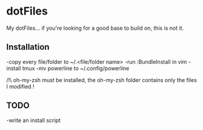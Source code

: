 dotFiles
========

My dotFiles... if you're looking for a good base to build on, this is not it.

Installation
----------
-copy every file/folder to ~/.<file/folder name>
-run :BundleInstall in vim
-install tmux
-mv powerline to ~/.config/powerline

/!\ oh-my-zsh must be installed, the oh-my-zsh folder contains only the files I modified !

TODO
----
-write an install script
